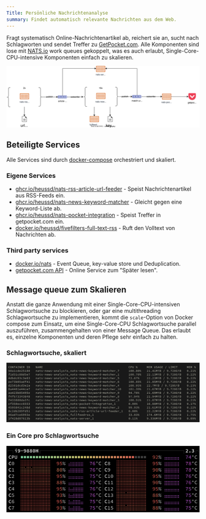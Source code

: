 ```yaml
---
Title: Persönliche Nachrichtenanalyse
summary: Findet automatisch relevante Nachrichten aus dem Web.
---
```


Fragt systematisch Online-Nachrichtenartikel ab, reichert sie an, sucht nach Schlagworten und sendet Treffer zu [GetPocket.com](https://getpocket.com/). Alle Komponenten sind lose mit [NATS.io](https://nats.io/) work queues gekoppelt, was es auch erlaubt, Single-Core-CPU-intensive Komponenten einfach zu skalieren.


![](architecture.drawio.svg)

## Beteiligte Services

Alle Services sind durch [docker-compose](docker-compose.yml) orchestriert und skaliert.

### Eigene Services

- [ghcr.io/heussd/nats-rss-article-url-feeder](https://github.com/heussd/nats-rss-article-url-feeder/pkgs/container/nats-rss-article-url-feeder) - Speist Nachrichtenartikel aus RSS-Feeds ein.
- [ghcr.io/heussd/nats-news-keyword-matcher](https://github.com/heussd/nats-news-keyword-matcher/pkgs/container/nats-news-keyword-matcher) - Gleicht gegen eine Keyword-Liste ab.
- [ghcr.io/heussd/nats-pocket-integration](https://github.com/heussd/nats-pocket-integration/pkgs/container/nats-pocket-integration) - Speist Treffer in getpocket.com ein.
- [docker.io/heussd/fivefilters-full-text-rss](https://hub.docker.com/r/heussd/fivefilters-full-text-rss) - Ruft den Volltext von Nachrichten ab.


### Third party services

- [docker.io/nats](https://hub.docker.com/_/nats) - Event Queue, key-value store und Deduplication.
- [getpocket.com API](https://getpocket.com/developer/) - Online Service zum "Später lesen".

## Message queue zum Skalieren

Anstatt die ganze Anwendung mit einer Single-Core-CPU-intensiven Schlagwortsuche zu blockieren, oder gar eine multithreading Schlagwortsuche zu implementieren, kommt die `scale`-Option von Docker compose zum Einsatz, um eine Single-Core-CPU Schlagwortsuche parallel auszuführen, zusammengehalten von einer Message Queue. Das erlaubt es, einzelne Komponenten und deren Pflege sehr einfach zu halten.


### Schlagwortsuche, skaliert

![](docker-container.png)


### Ein Core pro Schlagwortsuche

![](cpu-cores.png)

